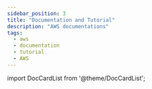```yaml
---
sidebar_position: 3
title: "Documentation and Tutorial"
description: "AWS documentations"
tags:
  - aws
  - documentation
  - tutorial
  - AWS
---
```



import DocCardList from '@theme/DocCardList';

<DocCardList />
